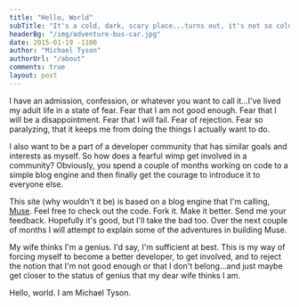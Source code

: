 ```yaml
---
title: "Hello, World"
subTitle: "It's a cold, dark, scary place...turns out, it's not so cold."
headerBg: "/img/adventure-bus-car.jpg"
date: 2015-01-19 -1100
author: "Michael Tyson"
authorUrl: "/about"
comments: true
layout: post
---
```


I have an admission, confession, or whatever you want to call it...I've lived my adult life in a state of fear.  Fear that I am not good enough.  Fear that I will be a disappointment. Fear that I will fail.  Fear of rejection. Fear so paralyzing, that it keeps me from doing the things I actually want to do.  

I also want to be a part of a developer community that has similar goals and interests as myself.  So how does a fearful wimp get involved in a community?  Obviously, you spend a couple of months working on code to a simple blog engine and then finally get the courage to introduce it to everyone else.

This site (why wouldn't it be) is based on a blog engine that I'm calling, [Muse](http://github.com/myty/muse).  Feel free to check out the code. Fork it. Make it better. Send me your feedback. Hopefully it's good, but I'll take the bad too. Over the next couple of months I will attempt to explain some of the adventures in building Muse.

My wife thinks I'm a genius. I'd say, I'm sufficient at best. This is my way of forcing myself to become a better developer, to get involved, and to reject the notion that I'm not good enough or that I don't belong...and just maybe get closer to the status of genius that my dear wife thinks I am.

Hello, world. I am Michael Tyson.
